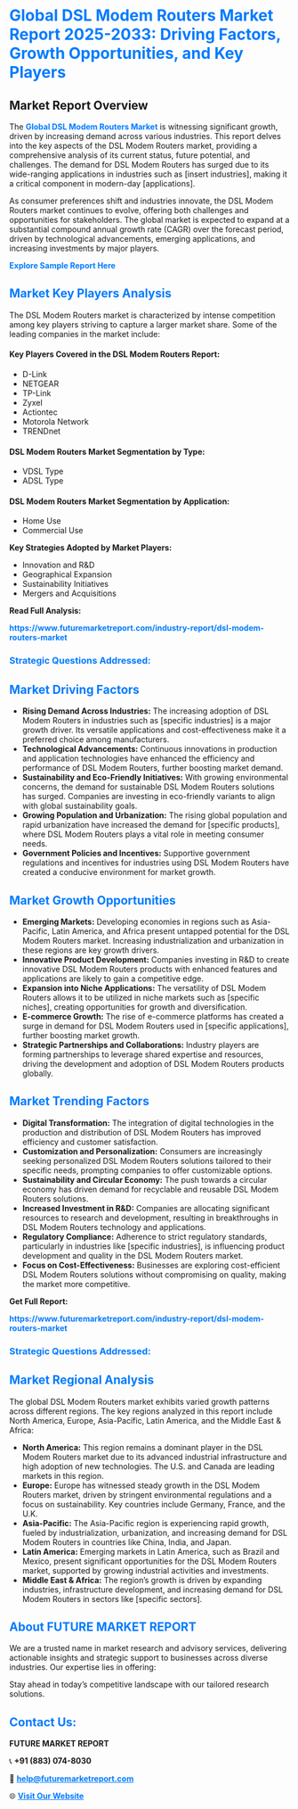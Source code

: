 <h1 style="color: #007BFF;">Global DSL Modem Routers Market Report 2025-2033: Driving Factors, Growth Opportunities, and Key Players</h1>

<section id="overview">
<h2>Market Report Overview</h2>
<p>The <a href="https://www.futuremarketreport.com/industry-report/dsl-modem-routers-market" style="color: #007BFF; text-decoration: none;"><strong>Global DSL Modem Routers Market</strong></a> is witnessing significant growth, driven by increasing demand across various industries. This report delves into the key aspects of the DSL Modem Routers market, providing a comprehensive analysis of its current status, future potential, and challenges. The demand for DSL Modem Routers has surged due to its wide-ranging applications in industries such as [insert industries], making it a critical component in modern-day [applications].</p>
<p>As consumer preferences shift and industries innovate, the DSL Modem Routers market continues to evolve, offering both challenges and opportunities for stakeholders. The global market is expected to expand at a substantial compound annual growth rate (CAGR) over the forecast period, driven by technological advancements, emerging applications, and increasing investments by major players.</p>
</section>

<section id="overview">
<p><a href="https://www.futuremarketreport.com/request-sample/reportId=41707" style="color: #007BFF; text-decoration: none;"><strong>Explore Sample Report Here</strong></a></p>
</section>

<section id="key-players">
<h2 style="color: #007BFF;">Market Key Players Analysis</h2>
<p>The DSL Modem Routers market is characterized by intense competition among key players striving to capture a larger market share. Some of the leading companies in the market include:</p>
<h4>Key Players Covered in the DSL Modem Routers Report:</h4>
<ul><li>D-Link</li><li>NETGEAR</li><li>TP-Link</li><li>Zyxel</li><li>Actiontec</li><li>Motorola Network</li><li>TRENDnet</li></ul>
<h4>DSL Modem Routers Market Segmentation by Type:</h4>
<ul><li>VDSL Type</li><li>ADSL Type</li></ul>

<h4>DSL Modem Routers Market Segmentation by Application:</h4>
<ul><li>Home Use</li><li>Commercial Use</li></ul>
<p><strong>Key Strategies Adopted by Market Players:</strong></p>
<ul>
<li>Innovation and R&D</li>
<li>Geographical Expansion</li>
<li>Sustainability Initiatives</li>
<li>Mergers and Acquisitions</li>
</ul>
</section>

<section>
<p><strong>Read Full Analysis: </strong></p><a href="https://www.futuremarketreport.com/industry-report/dsl-modem-routers-market" style="color: #007BFF; text-decoration: none;"><strong>https://www.futuremarketreport.com/industry-report/dsl-modem-routers-market</strong></a>
<h3 style="color: #007BFF;">Strategic Questions Addressed:</h3>
</section>

<section id="driving-factors">
<h2 style="color: #007BFF;">Market Driving Factors</h2>
<ul>
<li><strong>Rising Demand Across Industries:</strong> The increasing adoption of DSL Modem Routers in industries such as [specific industries] is a major growth driver. Its versatile applications and cost-effectiveness make it a preferred choice among manufacturers.</li>
<li><strong>Technological Advancements:</strong> Continuous innovations in production and application technologies have enhanced the efficiency and performance of DSL Modem Routers, further boosting market demand.</li>
<li><strong>Sustainability and Eco-Friendly Initiatives:</strong> With growing environmental concerns, the demand for sustainable DSL Modem Routers solutions has surged. Companies are investing in eco-friendly variants to align with global sustainability goals.</li>
<li><strong>Growing Population and Urbanization:</strong> The rising global population and rapid urbanization have increased the demand for [specific products], where DSL Modem Routers plays a vital role in meeting consumer needs.</li>
<li><strong>Government Policies and Incentives:</strong> Supportive government regulations and incentives for industries using DSL Modem Routers have created a conducive environment for market growth.</li>
</ul>
</section>

<section id="growth-opportunities">
<h2 style="color: #007BFF;">Market Growth Opportunities</h2>
<ul>
<li><strong>Emerging Markets:</strong> Developing economies in regions such as Asia-Pacific, Latin America, and Africa present untapped potential for the DSL Modem Routers market. Increasing industrialization and urbanization in these regions are key growth drivers.</li>
<li><strong>Innovative Product Development:</strong> Companies investing in R&D to create innovative DSL Modem Routers products with enhanced features and applications are likely to gain a competitive edge.</li>
<li><strong>Expansion into Niche Applications:</strong> The versatility of DSL Modem Routers allows it to be utilized in niche markets such as [specific niches], creating opportunities for growth and diversification.</li>
<li><strong>E-commerce Growth:</strong> The rise of e-commerce platforms has created a surge in demand for DSL Modem Routers used in [specific applications], further boosting market growth.</li>
<li><strong>Strategic Partnerships and Collaborations:</strong> Industry players are forming partnerships to leverage shared expertise and resources, driving the development and adoption of DSL Modem Routers products globally.</li>
</ul>
</section>

<section id="trending-factors">
<h2 style="color: #007BFF;">Market Trending Factors</h2>
<ul>
<li><strong>Digital Transformation:</strong> The integration of digital technologies in the production and distribution of DSL Modem Routers has improved efficiency and customer satisfaction.</li>
<li><strong>Customization and Personalization:</strong> Consumers are increasingly seeking personalized DSL Modem Routers solutions tailored to their specific needs, prompting companies to offer customizable options.</li>
<li><strong>Sustainability and Circular Economy:</strong> The push towards a circular economy has driven demand for recyclable and reusable DSL Modem Routers solutions.</li>
<li><strong>Increased Investment in R&D:</strong> Companies are allocating significant resources to research and development, resulting in breakthroughs in DSL Modem Routers technology and applications.</li>
<li><strong>Regulatory Compliance:</strong> Adherence to strict regulatory standards, particularly in industries like [specific industries], is influencing product development and quality in the DSL Modem Routers market.</li>
<li><strong>Focus on Cost-Effectiveness:</strong> Businesses are exploring cost-efficient DSL Modem Routers solutions without compromising on quality, making the market more competitive.</li>
</ul>
</section>

<section>
<p><strong>Get Full Report: </strong></p><a href="https://www.futuremarketreport.com/industry-report/dsl-modem-routers-market" style="color: #007BFF; text-decoration: none;"><strong>https://www.futuremarketreport.com/industry-report/dsl-modem-routers-market</strong></a>
<h3 style="color: #007BFF;">Strategic Questions Addressed:</h3>
</section>


<section id="regional-analysis">
<h2 style="color: #007BFF;">Market Regional Analysis</h2>
<p>The global DSL Modem Routers market exhibits varied growth patterns across different regions. The key regions analyzed in this report include North America, Europe, Asia-Pacific, Latin America, and the Middle East & Africa:</p>
<ul>
<li><strong>North America:</strong> This region remains a dominant player in the DSL Modem Routers market due to its advanced industrial infrastructure and high adoption of new technologies. The U.S. and Canada are leading markets in this region.</li>
<li><strong>Europe:</strong> Europe has witnessed steady growth in the DSL Modem Routers market, driven by stringent environmental regulations and a focus on sustainability. Key countries include Germany, France, and the U.K.</li>
<li><strong>Asia-Pacific:</strong> The Asia-Pacific region is experiencing rapid growth, fueled by industrialization, urbanization, and increasing demand for DSL Modem Routers in countries like China, India, and Japan.</li>
<li><strong>Latin America:</strong> Emerging markets in Latin America, such as Brazil and Mexico, present significant opportunities for the DSL Modem Routers market, supported by growing industrial activities and investments.</li>
<li><strong>Middle East & Africa:</strong> The region’s growth is driven by expanding industries, infrastructure development, and increasing demand for DSL Modem Routers in sectors like [specific sectors].</li>
</ul>
</section>

<footer>
<h2 style="color: #007BFF;">About FUTURE MARKET REPORT</h2>
<p>We are a trusted name in market research and advisory services, delivering actionable insights and strategic support to businesses across diverse industries. Our expertise lies in offering:</p>

<p>Stay ahead in today’s competitive landscape with our tailored research solutions.</p>

<h2 style="color: #007BFF;">Contact Us:</h2>
<p><strong>FUTURE MARKET REPORT</strong></p>
<p>📞 <strong>+91 (883) 074-8030</strong></p>
<p>📧 <strong><a href="mailto:help@futuremarketreport.com" style="color: #007BFF;">help@futuremarketreport.com</a></strong></p>
<p>🌐 <strong><a href="https://www.futuremarketreport.com/" style="color: #007BFF;">Visit Our Website</a></strong></p>
</footer>